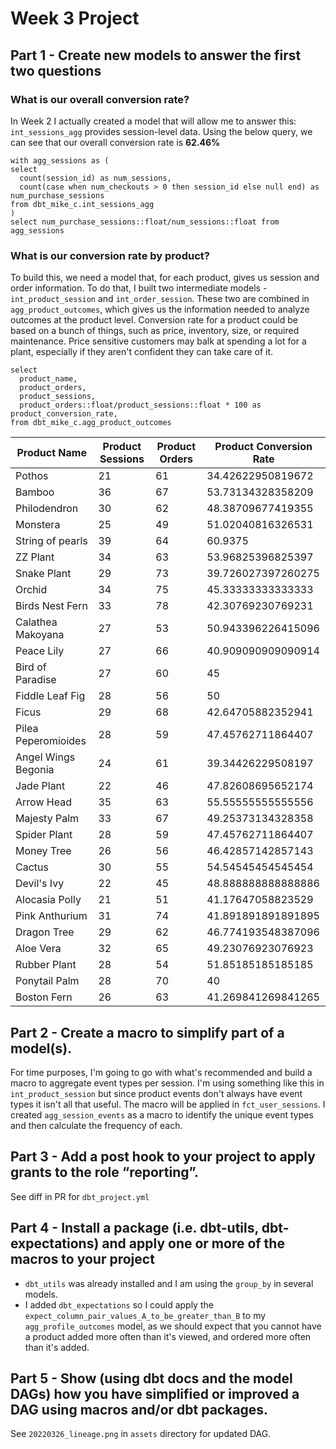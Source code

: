 # Week 3 Project

## Part 1 - Create new models to answer the first two questions

### What is our overall conversion rate?

In Week 2 I actually created a model that will allow me to answer this: `int_sessions_agg` provides session-level data. 
Using the below query, we can see that our overall conversion rate is **62.46%**
```
with agg_sessions as (
select 
  count(session_id) as num_sessions, 
  count(case when num_checkouts > 0 then session_id else null end) as num_purchase_sessions 
from dbt_mike_c.int_sessions_agg
)
select num_purchase_sessions::float/num_sessions::float from agg_sessions
```

### What is our conversion rate by product?
To build this, we need a model that, for each product, gives us session and order information. To do that, I built two intermediate models - `int_product_session` and `int_order_session`. These two are combined in `agg_product_outcomes`, which gives us the information needed to analyze outcomes at the product level. Conversion rate for a product could be based on a bunch of things, such as price, inventory, size, or required maintenance. Price sensitive customers may balk at spending a lot for a plant, especially if they aren't confident they can take care of it. 

```
select 
  product_name, 
  product_orders, 
  product_sessions, 
  product_orders::float/product_sessions::float * 100 as product_conversion_rate,
from dbt_mike_c.agg_product_outcomes 
```
|Product Name|Product Sessions|Product Orders|Product Conversion Rate|
| ---------- | -------------- | ------------ | --------------------- |
|Pothos|21|61|34.42622950819672|
|Bamboo|36|67|53.73134328358209|
|Philodendron|30|62|48.38709677419355|
|Monstera|25|49|51.02040816326531|
|String of pearls|39|64|60.9375|
|ZZ Plant|34|63|53.96825396825397|
|Snake Plant|29|73|39.726027397260275|
|Orchid|34|75|45.33333333333333|
|Birds Nest Fern|33|78|42.30769230769231|
|Calathea Makoyana|27|53|50.943396226415096|
|Peace Lily|27|66|40.909090909090914|
|Bird of Paradise|27|60|45|
|Fiddle Leaf Fig|28|56|50|
|Ficus|29|68|42.64705882352941|
|Pilea Peperomioides|28|59|47.45762711864407|
|Angel Wings Begonia|24|61|39.34426229508197|
|Jade Plant|22|46|47.82608695652174|
|Arrow Head|35|63|55.55555555555556|
|Majesty Palm|33|67|49.25373134328358|
|Spider Plant|28|59|47.45762711864407|
|Money Tree|26|56|46.42857142857143|
|Cactus|30|55|54.54545454545454|
|Devil's Ivy|22|45|48.888888888888886|
|Alocasia Polly|21|51|41.17647058823529|
|Pink Anthurium|31|74|41.891891891891895|
|Dragon Tree|29|62|46.774193548387096|
|Aloe Vera|32|65|49.23076923076923|
|Rubber Plant|28|54|51.85185185185185|
|Ponytail Palm|28|70|40|
|Boston Fern|26|63|41.269841269841265|

## Part 2 - Create a macro to simplify part of a model(s).

For time purposes, I'm going to go with what's recommended and build a macro to aggregate event types per session. I'm using something like this in `int_product_session` but since product events don't always have event types it isn't all that useful. The macro will be applied in `fct_user_sessions`. I created `agg_session_events` as a macro to identify the unique event types and then calculate the frequency of each. 

## Part 3 - Add a post hook to your project to apply grants to the role “reporting”.

See diff in PR for `dbt_project.yml`

## Part 4 - Install a package (i.e. dbt-utils, dbt-expectations) and apply one or more of the macros to your project

 * `dbt_utils` was already installed and I am using the `group_by` in several models. 
 * I added `dbt_expectations` so I could apply the `expect_column_pair_values_A_to_be_greater_than_B` to my `agg_profile_outcomes` model, as we should expect that you cannot have a product added more often than it's viewed, and ordered more often than it's added. 

## Part 5 - Show (using dbt docs and the model DAGs) how you have simplified or improved a DAG using macros and/or dbt packages.

See `20220326_lineage.png` in `assets` directory for updated DAG. 